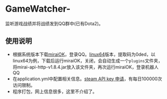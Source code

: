 # GameWatcher-
监听游戏战绩并将战绩发到QQ群中(已有Dota2)。

## 使用说明

* 根据系统版本下载[miraiOK](https://gitee.com/LXY1226/MiraiOK)，登录QQ。[linux64](https://pan.baidu.com/s/1m0Dh6nzJabhRimdtOx42Mw)版本，提取码为0ded，以linux64为例，下载后运行miraiOK，关闭，会自动生成一个`plugins`文件夹，将mirai-api-http-v1.8.4.jar放入该文件夹，再次运行miraiOK，登录机器人QQ
* 在application.yml中配置相关信息。[steam API key 申请](http://steamcommunity.com/dev/apikey)，有每日100000次访问限制。
* 程序打包，网上信息很多，这里不介绍了。

